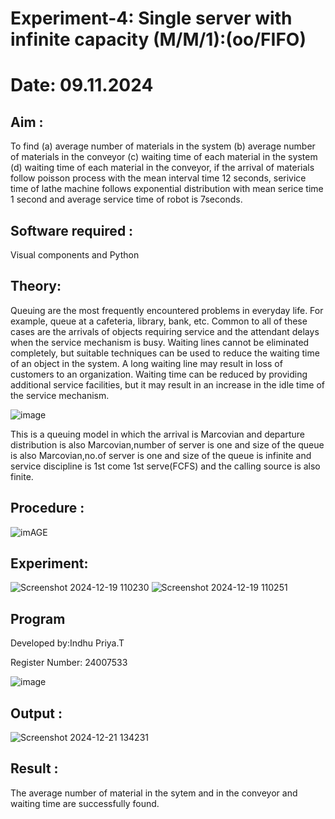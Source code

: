 # Experiment-4: Single server with infinite capacity (M/M/1):(oo/FIFO)
# Date: 09.11.2024
## Aim :
To find (a) average number of materials in the system (b) average number of materials in the conveyor (c) waiting time of each material in the system (d) waiting time of each material in the conveyor, if the arrival  of materials follow poisson process with the mean interval time 12 seconds, serivice time of lathe machine follows exponential distribution with mean serice time 1 second and average service time of robot is 7seconds.

## Software required :
Visual components and Python

## Theory:
Queuing are the most frequently encountered problems in everyday life. For example, queue at a cafeteria, library, bank, etc. Common to all of these cases are the arrivals of objects requiring service and the attendant delays when the service mechanism is busy. Waiting lines cannot be eliminated completely, but suitable techniques can be used to reduce the waiting time of an object in the system. A long waiting line may result in loss of customers to an organization. Waiting time can be reduced by providing additional service facilities, but it may result in an increase in the idle time of the service mechanism.

![image](1.png)

This is a queuing model in which the arrival is Marcovian and departure distribution is also Marcovian,number of server is one and size of the queue is also Marcovian,no.of server is one and size of the queue is infinite and service discipline is 1st come 1st serve(FCFS) and the calling source is also finite.

## Procedure :

![imAGE](2.png)



## Experiment:
![Screenshot 2024-12-19 110230](https://github.com/user-attachments/assets/f9827d8a-295d-4c7e-adbc-b601bea08d6e)
![Screenshot 2024-12-19 110251](https://github.com/user-attachments/assets/e6cfbea6-883c-4422-a906-8480fc468b8a)






 
## Program
Developed by:Indhu Priya.T

Register Number: 24007533 

![image](https://github.com/ramjan1729/Single-server-infinite-capacity---Markov-Model/assets/103921593/5f1fd58d-5929-4c51-89ea-4cef009e5bad)

## Output :
![Screenshot 2024-12-21 134231](https://github.com/user-attachments/assets/42787b4c-c4f5-4987-8dcb-397410e14c04)



## Result :
The average number of material in the sytem and in the conveyor and waiting time are successfully found.

